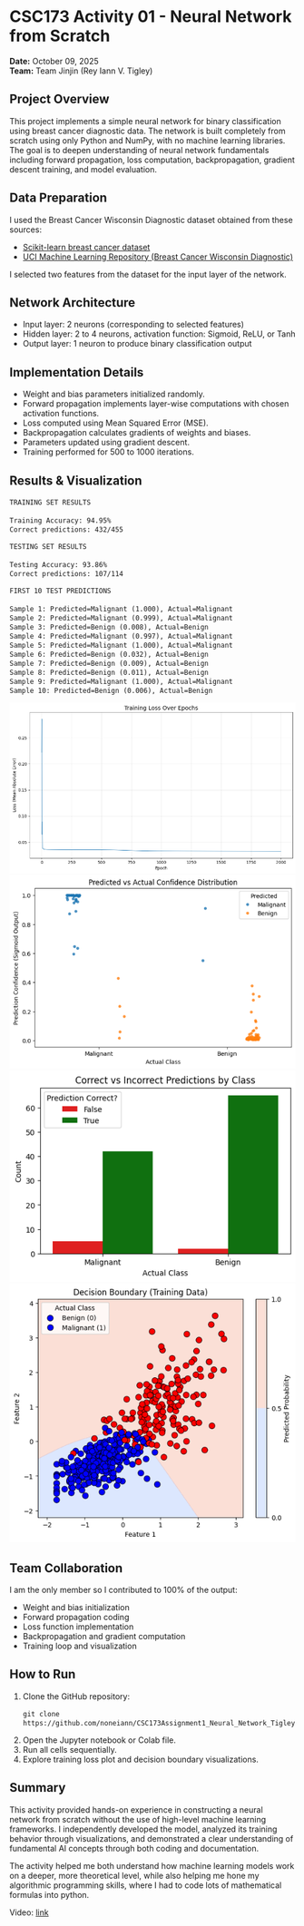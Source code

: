 # CSC173 Activity 01 - Neural Network from Scratch

**Date:** October 09, 2025  
**Team:** Team Jinjin (Rey Iann V. Tigley)

## Project Overview

This project implements a simple neural network for binary classification using breast cancer diagnostic data. The network is built completely from scratch using only Python and NumPy, with no machine learning libraries. The goal is to deepen understanding of neural network fundamentals including forward propagation, loss computation, backpropagation, gradient descent training, and model evaluation.

## Data Preparation

I used the Breast Cancer Wisconsin Diagnostic dataset obtained from these sources:

- [Scikit-learn breast cancer dataset](https://scikit-learn.org/stable/modules/generated/sklearn.datasets.load_breast_cancer.html)
- [UCI Machine Learning Repository (Breast Cancer Wisconsin Diagnostic)](https://archive.ics.uci.edu/dataset/17/breast+cancer+wisconsin+diagnostic)

I selected two features from the dataset for the input layer of the network.

## Network Architecture

- Input layer: 2 neurons (corresponding to selected features)
- Hidden layer: 2 to 4 neurons, activation function: Sigmoid, ReLU, or Tanh
- Output layer: 1 neuron to produce binary classification output

## Implementation Details

- Weight and bias parameters initialized randomly.
- Forward propagation implements layer-wise computations with chosen activation functions.
- Loss computed using Mean Squared Error (MSE).
- Backpropagation calculates gradients of weights and biases.
- Parameters updated using gradient descent.
- Training performed for 500 to 1000 iterations.

## Results & Visualization

```
TRAINING SET RESULTS

Training Accuracy: 94.95%
Correct predictions: 432/455
```

```
TESTING SET RESULTS

Testing Accuracy: 93.86%
Correct predictions: 107/114
```

```
FIRST 10 TEST PREDICTIONS

Sample 1: Predicted=Malignant (1.000), Actual=Malignant
Sample 2: Predicted=Malignant (0.999), Actual=Malignant
Sample 3: Predicted=Benign (0.008), Actual=Benign
Sample 4: Predicted=Malignant (0.997), Actual=Malignant
Sample 5: Predicted=Malignant (1.000), Actual=Malignant
Sample 6: Predicted=Benign (0.032), Actual=Benign
Sample 7: Predicted=Benign (0.009), Actual=Benign
Sample 8: Predicted=Benign (0.011), Actual=Benign
Sample 9: Predicted=Malignant (1.000), Actual=Malignant
Sample 10: Predicted=Benign (0.006), Actual=Benign
```

![alt text](image-2.png)
![alt text](image.png)
![alt text](image-1.png)
![alt text](image-3.png)

## Team Collaboration

I am the only member so I contributed to 100% of the output:

- Weight and bias initialization
- Forward propagation coding
- Loss function implementation
- Backpropagation and gradient computation
- Training loop and visualization

## How to Run

1. Clone the GitHub repository:
   ```
   git clone https://github.com/noneiann/CSC173Assignment1_Neural_Network_Tigley.git
   ```
2. Open the Jupyter notebook or Colab file.
3. Run all cells sequentially.
4. Explore training loss plot and decision boundary visualizations.

## Summary

This activity provided hands-on experience in constructing a neural network from scratch without the use of high-level machine learning frameworks. I independently developed the model, analyzed its training behavior through visualizations, and demonstrated a clear understanding of fundamental AI concepts through both coding and documentation.

The activity helped me both understand how machine learning models work on a deeper, more theoretical level, while also helping me hone my algorithmic programming skills, where I had to code lots of mathematical formulas into python.

Video: [link](https://drive.google.com/file/d/1nFaIlOZlFfzdhq2ljocpdHaRPBysoyij/view?usp=sharing)
